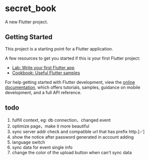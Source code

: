# secret_book

A new Flutter project.

## Getting Started

This project is a starting point for a Flutter application.

A few resources to get you started if this is your first Flutter project:

- [Lab: Write your first Flutter app](https://docs.flutter.dev/get-started/codelab)
- [Cookbook: Useful Flutter samples](https://docs.flutter.dev/cookbook)

For help getting started with Flutter development, view the
[online documentation](https://docs.flutter.dev/), which offers tutorials,
samples, guidance on mobile development, and a full API reference.

## todo
1. fulfill context, eg: db connection、changed event
2. optimize page，make it more beautiful
3. sync server addr check and compatible url that has prefix http.[✅]
4. show the notice after password generated in account adding
5. language switch
6. sync data for event single info
7. change the color of the upload button when can't sync data